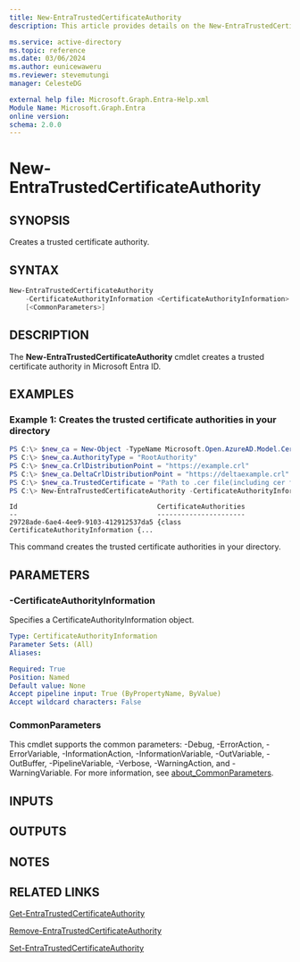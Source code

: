 ```yaml
---
title: New-EntraTrustedCertificateAuthority
description: This article provides details on the New-EntraTrustedCertificateAuthority command.

ms.service: active-directory
ms.topic: reference
ms.date: 03/06/2024
ms.author: eunicewaweru
ms.reviewer: stevemutungi
manager: CelesteDG

external help file: Microsoft.Graph.Entra-Help.xml
Module Name: Microsoft.Graph.Entra
online version:
schema: 2.0.0
---
```


# New-EntraTrustedCertificateAuthority

## SYNOPSIS
Creates a trusted certificate authority.

## SYNTAX

```powershell
New-EntraTrustedCertificateAuthority 
    -CertificateAuthorityInformation <CertificateAuthorityInformation>
    [<CommonParameters>]
```

## DESCRIPTION
The **New-EntraTrustedCertificateAuthority** cmdlet creates a trusted certificate authority in Microsoft Entra ID.

## EXAMPLES

### Example 1: Creates the trusted certificate authorities in your directory
```powershell
PS C:\> $new_ca = New-Object -TypeName Microsoft.Open.AzureAD.Model.CertificateAuthorityInformation #Create CertificateAuthorityInformation object
PS C:\> $new_ca.AuthorityType = "RootAuthority"
PS C:\> $new_ca.CrlDistributionPoint = "https://example.crl"
PS C:\> $new_ca.DeltaCrlDistributionPoint = "https://deltaexample.crl"
PS C:\> $new_ca.TrustedCertificate = "Path to .cer file(including cer file name)"
PS C:\> New-EntraTrustedCertificateAuthority -CertificateAuthorityInformation $new_ca
```

```output
Id                                   CertificateAuthorities
--                                   ----------------------
29728ade-6ae4-4ee9-9103-412912537da5 {class CertificateAuthorityInformation {...
```

This command creates the trusted certificate authorities in your directory.

## PARAMETERS

### -CertificateAuthorityInformation
Specifies a CertificateAuthorityInformation object.

```yaml
Type: CertificateAuthorityInformation
Parameter Sets: (All)
Aliases:

Required: True
Position: Named
Default value: None
Accept pipeline input: True (ByPropertyName, ByValue)
Accept wildcard characters: False
```

### CommonParameters
This cmdlet supports the common parameters: -Debug, -ErrorAction, -ErrorVariable, -InformationAction, -InformationVariable, -OutVariable, -OutBuffer, -PipelineVariable, -Verbose, -WarningAction, and -WarningVariable. For more information, see [about_CommonParameters](https://go.microsoft.com/fwlink/?LinkID=113216).

## INPUTS

## OUTPUTS

## NOTES

## RELATED LINKS

[Get-EntraTrustedCertificateAuthority](Get-EntraTrustedCertificateAuthority.md)

[Remove-EntraTrustedCertificateAuthority](Remove-EntraTrustedCertificateAuthority.md)

[Set-EntraTrustedCertificateAuthority](Set-EntraTrustedCertificateAuthority.md)

